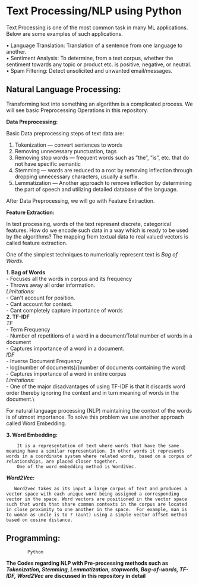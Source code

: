 # Text Processing/NLP using Python

Text Processing is one of the most common task in many ML applications. Below are some examples of such applications.

• Language Translation: Translation of a sentence from one language to another.\
• Sentiment Analysis: To determine, from a text corpus, whether the  sentiment towards any topic or product etc. is positive, negative, or neutral.\
• Spam Filtering:  Detect unsolicited and unwanted email/messages.

## Natural Language Processing:

Transforming text into something an algorithm is a complicated process. We will see basic Preprocessing Operations in this repository.

**Data Preprocessing:**

Basic Data preprocessing steps of text data are:

  1. Tokenization — convert sentences to words
  2. Removing unnecessary punctuation, tags
  3. Removing stop words — frequent words such as ”the”, ”is”, etc. that do not have specific semantic
  4. Stemming — words are reduced to a root by removing inflection through dropping unnecessary characters, usually a suffix.
  5. Lemmatization — Another approach to remove inflection by determining the part of speech and utilizing detailed database of the language.
  
After Data Preprocessing, we will go with Feature Extraction.

**Feature Extraction:**

In text processing, words of the text represent discrete, categorical features. How do we encode such data in a way which is ready to be used by the algorithms? The mapping from textual data to real valued vectors is called feature extraction.

One of the simplest techniques to numerically represent text is *Bag of Words.*

   **1. Bag of Words**\
            - Focuses all the words in corpus and its frequency\
            - Throws away all order information.\
            *Limitations:*\
            - Can't account for position.\
            - Cant account for context.\
            - Cant completely capture importance of words\
    **2. TF-IDF**\
            *TF*\
            - Term Frequency\
            - Number of repetitions of a word in a document/Total number of words in a document\
            - Captures importance of a word in a document.\
            *IDF*\
            - Inverse Document Frequency\
            - log(number of documents)/(number of documents containing the word)\
            - Captures importance of a word in entire corpus\
            *Limitations:*\
            - One of the major disadvantages of using TF-IDF is that it discards word order thereby ignoring the context and in turn meaning of words in the document.\
            
            
  For natural language processing (NLP) maintaining the context of the words is of utmost importance. To solve this problem we use another approach called Word Embedding.
  
   **3. Word Embedding:**
   
        It is a representation of text where words that have the same meaning have a similar representation. In other words it represents words in a coordinate system where related words, based on a corpus of relationships, are placed closer together.
        One of the word embedding method is Word2Vec.
        
        
   ***Word2Vec:***

       Word2vec takes as its input a large corpus of text and produces a vector space with each unique word being assigned a corresponding vector in the space. Word vectors are positioned in the vector space such that words that share common contexts in the corpus are located in close proximity to one another in the space.  For example, man is to woman as uncle is to ? (aunt) using a simple vector offset method based on cosine distance.
       
       
 ## Programming:
            Python
            
 **The Codes regarding NLP with Pre-processing methods such as *Tokenization, Stemming, Lemmatization, stopwords, Bag-of-words, TF-IDF, Word2Vec* are discussed in this repository in detail**
       
       
  
    
